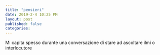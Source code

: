 ```yaml
---
title: "pensieri"
date: 2019-2-4 10:25 PM
layout: post
published: false
categories:
---
```


Mi capita spesso durante una conversazione di stare ad ascoltare ilmi o interlocutore

